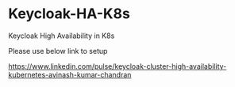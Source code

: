 # Keycloak-HA-K8s
Keycloak High Availability in K8s

Please use below link to setup 

https://www.linkedin.com/pulse/keycloak-cluster-high-availability-kubernetes-avinash-kumar-chandran
